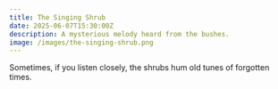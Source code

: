 ```yaml
---
title: The Singing Shrub
date: 2025-06-07T15:30:00Z
description: A mysterious melody heard from the bushes.
image: /images/the-singing-shrub.png
---
```


Sometimes, if you listen closely, the shrubs hum old tunes of forgotten times.
